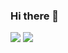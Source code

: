 ### Hi there 👋

![](https://komarev.com/ghpvc/?username=lif3ng&label=an+equation)
![](https://komarev.com/ghpvc/?username=lif3ng&label=%2B1%3D)



<!--
**lif3ng/lif3ng** is a ✨ _special_ ✨ repository because its `README.md` (this file) appears on your GitHub profile.

Here are some ideas to get you started:

- 🔭 I’m currently working on ...
- 🌱 I’m currently learning ...
- 👯 I’m looking to collaborate on ...
- 🤔 I’m looking for help with ...
- 💬 Ask me about ...
- 📫 How to reach me: ...
- 😄 Pronouns: ...
- ⚡ Fun fact: ...
-->
